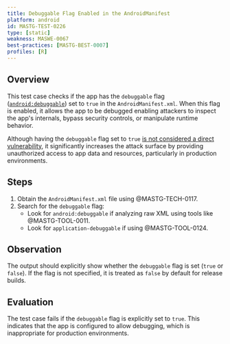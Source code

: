 ```yaml
---
title: Debuggable Flag Enabled in the AndroidManifest
platform: android
id: MASTG-TEST-0226
type: [static]
weakness: MASWE-0067
best-practices: [MASTG-BEST-0007]
profiles: [R]
---
```

## Overview

This test case checks if the app has the `debuggable` flag ([`android:debuggable`](https://developer.android.com/guide/topics/manifest/application-element#debug)) set to `true` in the `AndroidManifest.xml`. When this flag is enabled, it allows the app to be debugged enabling attackers to inspect the app's internals, bypass security controls, or manipulate runtime behavior.

Although having the `debuggable` flag set to `true` [is not considered a direct vulnerability](https://developer.android.com/privacy-and-security/risks/android-debuggable), it significantly increases the attack surface by providing unauthorized access to app data and resources, particularly in production environments.

## Steps

1. Obtain the `AndroidManifest.xml` file using @MASTG-TECH-0117.
2. Search for the `debuggable` flag:
    - Look for `android:debuggable` if analyzing raw XML using tools like @MASTG-TOOL-0011.
    - Look for `application-debuggable` if using @MASTG-TOOL-0124.

## Observation

The output should explicitly show whether the `debuggable` flag is set (`true` or `false`). If the flag is not specified, it is treated as `false` by default for release builds.

## Evaluation

The test case fails if the `debuggable` flag is explicitly set to `true`. This indicates that the app is configured to allow debugging, which is inappropriate for production environments.

